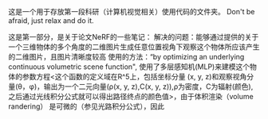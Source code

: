 这是一个用于存放第一段科研（计算机视觉相关）使用代码的文件夹。
Don't be afraid, just relax and do it.


这是第一部分，是关于论文NeRF的一些笔记：
    解决的问题：能够通过提供的关于一个三维物体的多个角度的二维图片生成任意位置视角下观察这个物体所应该产生的二维图片，且图片清晰度较高
    使用的方法：“by optimizing an underlying continuous volumetric scene function", 使用了多层感知机(MLP)来建模这个物体的参数方程<这个函数的定义域在R^5上，包括坐标分量
(x, y, z)和观察视角分量(θ，φ)，输出为一个二元向量(ρ(x, y, z),C(x, y, z)),ρ为密度，C为辐射(颜色),之后通过光线积分公式就可以得出路径终点的颜色值>，由于体积渲染（volume randering）
是可微的（参见光路积分公式），因此
